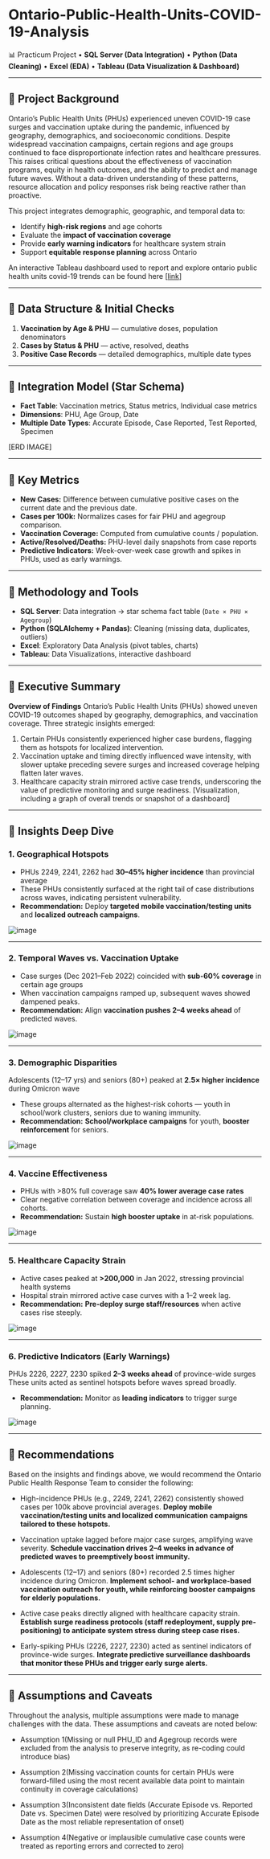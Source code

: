 # Ontario-Public-Health-Units-COVID-19-Analysis


📊 Practicum Project • **SQL Server (Data Integration)** • **Python (Data Cleaning)** • **Excel (EDA)** • **Tableau (Data Visualization & Dashboard)**

---

## 🔹 Project Background

Ontario’s Public Health Units (PHUs) experienced uneven COVID-19 case surges and vaccination uptake during the pandemic, influenced by geography, demographics, and socioeconomic conditions. Despite widespread vaccination campaigns, certain regions and age groups continued to face disproportionate infection rates and healthcare pressures. This raises critical questions about the effectiveness of vaccination programs, equity in health outcomes, and the ability to predict and manage future waves. Without a data-driven understanding of these patterns, resource allocation and policy responses risk being reactive rather than proactive. 

This project integrates demographic, geographic, and temporal data to:
- Identify **high-risk regions** and age cohorts  
- Evaluate the **impact of vaccination coverage**  
- Provide **early warning indicators** for healthcare system strain  
- Support **equitable response planning** across Ontario

An interactive Tableau dashboard used to report and explore ontario public health units covid-19 trends can be found here [[link](https://public.tableau.com/app/profile/deborah.afolarin/viz/ONTARIOPUBLICHEALTHUNITSCOVID-19ANALYSIS/ONTARIOPHUCOVID-19ANALYSIS2)]

---


## 🔹 Data Structure & Initial Checks

1. **Vaccination by Age & PHU** — cumulative doses, population denominators  
2. **Cases by Status & PHU** — active, resolved, deaths  
3. **Positive Case Records** — detailed demographics, multiple date types  

---

## 🔹 Integration Model (Star Schema)

- **Fact Table**: Vaccination metrics, Status metrics, Individual case metrics  
- **Dimensions**: PHU, Age Group, Date  
- **Multiple Date Types**: Accurate Episode, Case Reported, Test Reported, Specimen

[ERD IMAGE]

---

## 🔹 Key Metrics

- **New Cases:** Difference between cumulative positive cases on the current date and the previous date. 
- **Cases per 100k:** Normalizes cases for fair PHU and agegroup comparison. 
- **Vaccination Coverage:** Computed from cumulative counts / population.  
- **Active/Resolved/Deaths:** PHU-level daily snapshots from case reports 
- **Predictive Indicators:** Week-over-week case growth and spikes in PHUs, used as early warnings.

---


## 🔹 Methodology and Tools

- **SQL Server**: Data integration → star schema fact table (`Date × PHU × Agegroup`)  
- **Python (SQLAlchemy + Pandas)**: Cleaning (missing data, duplicates, outliers)  
- **Excel**: Exploratory Data Analysis (pivot tables, charts)  
- **Tableau**: Data Visualizations, interactive dashboard  
  
---


## 🔹 Executive Summary
**Overview of Findings**
Ontario’s Public Health Units (PHUs) showed uneven COVID-19 outcomes shaped by geography, demographics, and vaccination coverage. Three strategic insights emerged:
1. Certain PHUs consistently experienced higher case burdens, flagging them as hotspots for localized intervention.
2. Vaccination uptake and timing directly influenced wave intensity, with slower uptake preceding severe surges and increased coverage helping flatten later waves.
3. Healthcare capacity strain mirrored active case trends, underscoring the value of predictive monitoring and surge readiness.
[Visualization, including a graph of overall trends or snapshot of a dashboard]

---


## 🔹 Insights Deep Dive

### 1. Geographical Hotspots
- PHUs 2249, 2241, 2262 had **30–45% higher incidence** than provincial average  
- These PHUs consistently surfaced at the right tail of case distributions across waves, indicating persistent vulnerability.  
- **Recommendation:** Deploy **targeted mobile vaccination/testing units** and **localized outreach campaigns**.

![image](https://github.com/debraville7/Ontario-Public-Health-Units-COVID-19-Analysis/blob/main/Geographical%20-%20High%20Risk%20PHU.png?raw=true)

---

### 2. Temporal Waves vs. Vaccination Uptake
- Case surges (Dec 2021–Feb 2022) coincided with **sub-60% coverage** in certain age groups  
- When vaccination campaigns ramped up, subsequent waves showed dampened peaks.  
- **Recommendation:** Align **vaccination pushes 2–4 weeks ahead** of predicted waves.

![image](https://github.com/debraville7/Ontario-Public-Health-Units-COVID-19-Analysis/blob/main/Temporal%20Trend%20-%20Waves%20&%20Vaccine%20Uptake.png?raw=true)

---

### 3. Demographic Disparities
Adolescents (12–17 yrs) and seniors (80+) peaked at **2.5× higher incidence** during Omicron wave  
- These groups alternated as the highest-risk cohorts — youth in school/work clusters, seniors due to waning immunity.  
- **Recommendation:** **School/workplace campaigns** for youth, **booster reinforcement** for seniors.

![image](https://github.com/debraville7/Ontario-Public-Health-Units-COVID-19-Analysis/blob/main/Demography%20-%20Age%20x%20Month%20Heatmap.png?raw=true)

---

### 4. Vaccine Effectiveness
- PHUs with >80% full coverage saw **40% lower average case rates**  
- Clear negative correlation between coverage and incidence across all cohorts.  
- **Recommendation:** Sustain **high booster uptake** in at-risk populations.

![image](https://github.com/debraville7/Ontario-Public-Health-Units-COVID-19-Analysis/blob/main/Vaccine%20Effectiveness%20-%20Coverage%20vs.%20Case.png?raw=true)

---

### 5. Healthcare Capacity Strain 
- Active cases peaked at **>200,000** in Jan 2022, stressing provincial health systems  
- Hospital strain mirrored active case curves with a 1–2 week lag.  
- **Recommendation:** **Pre-deploy surge staff/resources** when active cases rise steeply.

![image](https://github.com/debraville7/Ontario-Public-Health-Units-COVID-19-Analysis/blob/main/Healthcare%20Capacity%20Impact.png?raw=true)

---

### 6. Predictive Indicators (Early Warnings)
PHUs 2226, 2227, 2230 spiked **2–3 weeks ahead** of province-wide surges  
These units acted as sentinel hotspots before waves spread broadly.  
- **Recommendation:** Monitor as **leading indicators** to trigger surge planning.

![image](https://github.com/debraville7/Ontario-Public-Health-Units-COVID-19-Analysis/blob/main/Predictive%20Indicators%20-%20Early%20Warnings.png?raw=true)

---


## 🔹 Recommendations
Based on the insights and findings above, we would recommend the Ontario Public Health Response Team to consider the following:

- High-incidence PHUs (e.g., 2249, 2241, 2262) consistently showed cases per 100k above provincial averages. **Deploy mobile vaccination/testing units and localized communication campaigns tailored to these hotspots.**

- Vaccination uptake lagged before major case surges, amplifying wave severity. **Schedule vaccination drives 2–4 weeks in advance of predicted waves to preemptively boost immunity.**

- Adolescents (12–17) and seniors (80+) recorded 2.5 times higher incidence during Omicron. **Implement school- and workplace-based vaccination outreach for youth, while reinforcing booster campaigns for elderly populations.**

- Active case peaks directly aligned with healthcare capacity strain. **Establish surge readiness protocols (staff redeployment, supply pre-positioning) to anticipate system stress during steep case rises.**

- Early-spiking PHUs (2226, 2227, 2230) acted as sentinel indicators of province-wide surges. **Integrate predictive surveillance dashboards that monitor these PHUs and trigger early surge alerts.**


---


## 🔹 Assumptions and Caveats
Throughout the analysis, multiple assumptions were made to manage challenges with the data. These assumptions and caveats are noted below:

- Assumption 1(Missing or null PHU_ID and Agegroup records were excluded from the analysis to preserve integrity, as re-coding could introduce bias)

- Assumption 2(Missing vaccination counts for certain PHUs were forward-filled using the most recent available data point to maintain continuity in coverage calculations)

- Assumption 3(Inconsistent date fields (Accurate Episode vs. Reported Date vs. Specimen Date) were resolved by prioritizing Accurate Episode Date as the most reliable representation of onset)

- Assumption 4(Negative or implausible cumulative case counts were treated as reporting errors and corrected to zero)
